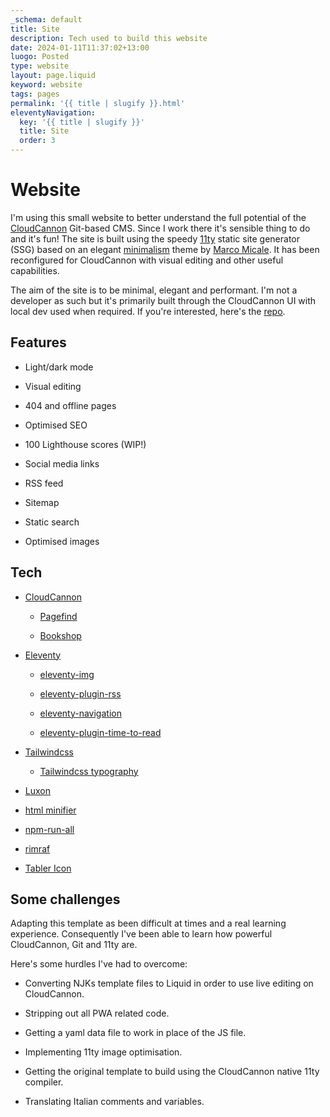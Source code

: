 ```yaml
---
_schema: default
title: Site
description: Tech used to build this website
date: 2024-01-11T11:37:02+13:00
luogo: Posted
type: website
layout: page.liquid
keyword: website
tags: pages
permalink: '{{ title | slugify }}.html'
eleventyNavigation:
  key: '{{ title | slugify }}'
  title: Site
  order: 3
---
```

# Website

I'm using this small website to better understand the full potential of the <a href="https://cloudcannon.com" target="_blank" rel="noopener">CloudCannon</a> Git-based CMS. Since I work there it's sensible thing to do and it's fun! The site is built using the speedy <a href="https://www.11ty.dev/" target="_blank" rel="noopener">11ty</a> static site generator (SSG) based on an elegant <a href="https://github.com/MarcoMicale/Minimalism" target="_blank" rel="noopener">minimalism</a> theme by <a href="https://github.com/MarcoMicale" target="_blank" rel="noopener">Marco Micale</a>. It has been reconfigured for CloudCannon with visual editing and other useful capabilities.

The aim of the site is to be minimal, elegant and performant. I'm not a developer as such but it's primarily built through the CloudCannon UI with local dev used when required. If you're interested, here's the <a href="https://github.com/socialspacedev/minicannon" target="_blank" rel="noopener">repo</a>.

## Features

* Light/dark mode

* Visual editing

* 404 and offline pages

* Optimised SEO

* 100 Lighthouse scores (WIP!)

* Social media links

* RSS feed

* Sitemap

* Static search

* Optimised images

## Tech

* <a href="https://cloudcannon.com/" title="CloudCannon git-bases CMS" target="_blank" rel="noopener">CloudCannon</a>

  * <a href="https://github.com/CloudCannon/pagefind" target="_blank" rel="noopener">Pagefind</a>

  * <a href="https://github.com/CloudCannon/bookshop" target="_blank" rel="noopener">Bookshop</a>

* <a href="https://github.com/11ty/eleventy" target="_blank" rel="noopener">Eleventy</a>

  * <a href="https://github.com/11ty/eleventy-img" target="_blank" rel="noopener">eleventy-img</a>

  * <a href="https://github.com/11ty/eleventy-plugin-rss" target="_blank" rel="noopener">eleventy-plugin-rss</a>

  * <a href="https://github.com/11ty/eleventy-navigation" target="_blank" rel="noopener">eleventy-navigation</a>

  * <a href="https://github.com/JKC-Codes/eleventy-plugin-time-to-read" target="_blank" rel="noopener">eleventy-plugin-time-to-read</a>

* <a href="https://github.com/tailwindlabs/tailwindcss" target="_blank" rel="noopener">Tailwindcss</a>

  * <a href="https://github.com/tailwindlabs/tailwindcss-typography" target="_blank" rel="noopener">Tailwindcss typography</a>
* <a href="https://github.com/moment/luxon" target="_blank" rel="noopener">Luxon</a>

* <a href="https://github.com/kangax/html-minifier" target="_blank" rel="noopener">html minifier</a>

* <a href="https://github.com/mysticatea/npm-run-all" target="_blank" rel="noopener">npm-run-all</a>

* <a href="https://github.com/isaacs/rimraf" target="_blank" rel="noopener">rimraf</a>

* <a href="https://github.com/tabler/tabler-icons" target="_blank" rel="noopener">Tabler Icon</a>

## Some challenges

Adapting this template as been difficult at times and a real learning experience. Consequently I've been able to learn how powerful CloudCannon, Git and 11ty are.

Here's some hurdles I've had to overcome:

* Converting NJKs template files to Liquid in order to use live editing on CloudCannon.

* Stripping out all PWA related code.

* Getting a yaml data file to work in place of the JS file.

* Implementing 11ty image optimisation.

* Getting the original template to build using the CloudCannon native 11ty compiler.

* Translating Italian comments and variables.

##

 <br>